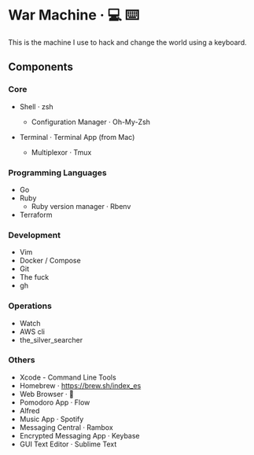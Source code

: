 # War Machine · 💻 ⌨️
This is the machine I use to hack and change the world using a keyboard.

## Components
### Core
* Shell · zsh
  - Configuration Manager · Oh-My-Zsh

* Terminal ·  Terminal App (from Mac)
  - Multiplexor · Tmux

### Programming Languages
* Go
* Ruby
  - Ruby version manager · Rbenv
* Terraform

### Development
* Vim
* Docker / Compose
* Git
* The fuck
* gh

### Operations
* Watch
* AWS cli
* the_silver_searcher

### Others
* Xcode - Command Line Tools
* Homebrew · https://brew.sh/index_es
* Web Browser · 🦊
* Pomodoro App · Flow
* Alfred
* Music App · Spotify
* Messaging Central · Rambox
* Encrypted Messaging App · Keybase
* GUI Text Editor · Sublime Text
